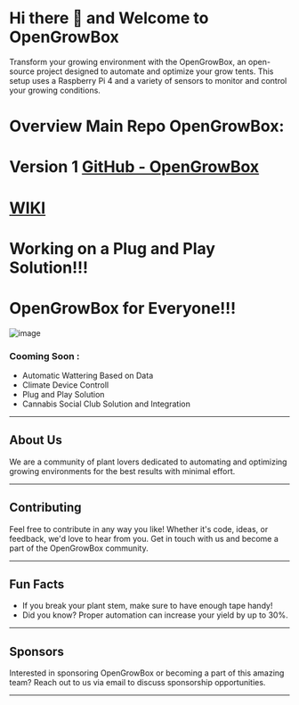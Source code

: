 # Hi there 👋 and Welcome to OpenGrowBox

Transform your growing environment with the OpenGrowBox, an open-source project designed to automate and optimize your grow tents. This setup uses a Raspberry Pi 4 and a variety of sensors to monitor and control your growing conditions.


# Overview Main Repo OpenGrowBox: 
# Version 1 [GitHub - OpenGrowBox](https://github.com/OpenGrow-Box/OpenGrowBox)


# [WIKI](https://wiki.opengrowbox.net)


# Working on a Plug and Play Solution!!!


# OpenGrowBox for Everyone!!!
![image](https://github.com/OpenGrow-Box/.github/assets/170749418/1cac937c-5094-4019-b89f-7151300cbb4a)


### Cooming Soon : 
- Automatic Wattering Based on Data
- Climate Device Controll
- Plug and Play Solution
- Cannabis Social Club Solution and Integration

---

## About Us
We are a community of plant lovers dedicated to automating and optimizing growing environments for the best results with minimal effort.

---

## Contributing
Feel free to contribute in any way you like! Whether it's code, ideas, or feedback, we'd love to hear from you. Get in touch with us and become a part of the OpenGrowBox community.

---

## Fun Facts
- If you break your plant stem, make sure to have enough tape handy!
- Did you know? Proper automation can increase your yield by up to 30%.

---

## Sponsors
Interested in sponsoring OpenGrowBox or becoming a part of this amazing team? Reach out to us via email to discuss sponsorship opportunities.

---

<!--

🙋‍♀️ A short introduction - what is your organization all about?
🌈 Contribution guidelines - how can the community get involved?
👩‍💻 Useful resources - where can the community find your docs? Is there anything else the community should know?
🍿 Fun facts - what does your team eat for breakfast?
🧙 Remember, you can do mighty things with the power of [Markdown](https://docs.github.com/github/writing-on-github/getting-started-with-writing-and-formatting-on-github/basic-writing-and-formatting-syntax)
-->

